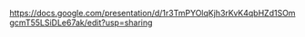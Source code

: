 https://docs.google.com/presentation/d/1r3TmPYOlqKjh3rKvK4qbHZd1SOmgcmT55LSiDLe67ak/edit?usp=sharing
